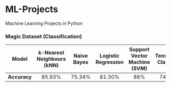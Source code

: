 # ML-Projects
Machine Learning Projects in Python

 ### Magic Dataset (Classification)

|   **Model**  | k-Nearest Neighbours (kNN) |  Naive Bayes | Logistic Regression | Support Vector Machine (SVM) | Tensorflow Classifier |
|:------------:|:--------------------------:|:------------:|:-------------------:|:----------------------------:|:---------------------:|
| **Accuracy** | 85.93%                     | 75.34%       | 81.30%              | 86%                          |74.13%